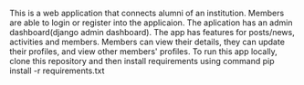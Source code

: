 This is a web application that connects alumni of an institution. Members are able to login or register into the applicaion.
The aplication has an admin dashboard(django admin dashboard).
The app has features for posts/news, activities and members.
Members can view their details, they can update their profiles, and view other members' profiles.
To run this app locally, clone this repository and then install requirements using command pip install -r requirements.txt
